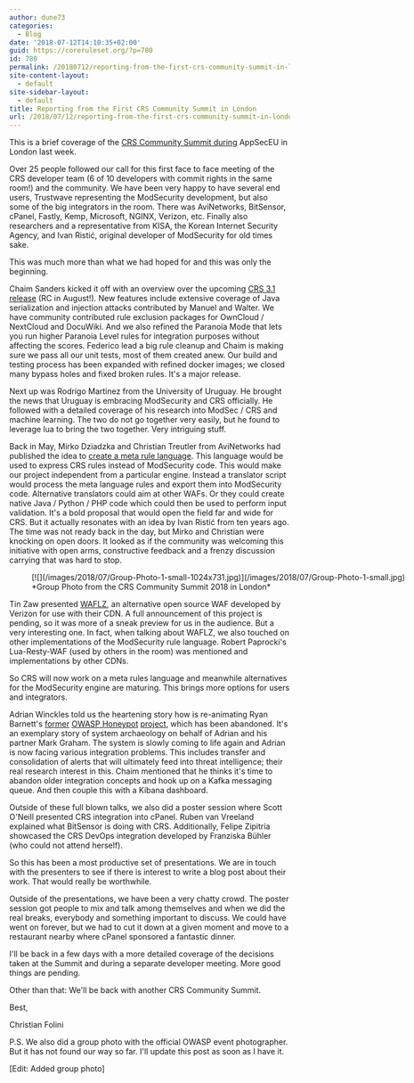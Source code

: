 ```yaml
---
author: dune73
categories:
  - Blog
date: '2018-07-12T14:10:35+02:00'
guid: https://coreruleset.org/?p=780
id: 780
permalink: /20180712/reporting-from-the-first-crs-community-summit-in-london/
site-content-layout:
  - default
site-sidebar-layout:
  - default
title: Reporting from the First CRS Community Summit in London
url: /2018/07/12/reporting-from-the-first-crs-community-summit-in-london/
---
```



This is a brief coverage of the [CRS Community Summit during](https://coreruleset.org/20180626/crs-community-summit-next-week-call-for-posters-and-the-program-is-ready/) AppSecEU in London last week.

Over 25 people followed our call for this first face to face meeting of the CRS developer team (6 of 10 developers with commit rights in the same room!) and the community. We have been very happy to have several end users, Trustwave representing the ModSecurity development, but also some of the big integrators in the room. There was AviNetworks, BitSensor, cPanel, Fastly, Kemp, Microsoft, NGINX, Verizon, etc. Finally also researchers and a representative from KISA, the Korean Internet Security Agency, and Ivan Ristić, original developer of ModSecurity for old times sake.

This was much more than what we had hoped for and this was only the beginning.

Chaim Sanders kicked it off with an overview over the upcoming [CRS 3.1 release](https://github.com/coreruleset/coreruleset/pull/1109) (RC in August!). New features include extensive coverage of Java serialization and injection attacks contributed by Manuel and Walter. We have community contributed rule exclusion packages for OwnCloud / NextCloud and DocuWiki. And we also refined the Paranoia Mode that lets you run higher Paranoia Level rules for integration purposes without affecting the scores. Federico lead a big rule cleanup and Chaim is making sure we pass all our unit tests, most of them created anew. Our build and testing process has been expanded with refined docker images; we closed many bypass holes and fixed broken rules. It's a major release.

Next up was Rodrigo Martinez from the University of Uruguay. He brought the news that Uruguay is embracing ModSecurity and CRS officially. He followed with a detailed coverage of his research into ModSec / CRS and machine learning. The two do not go together very easily, but he found to leverage lua to bring the two together. Very intriguing stuff.

Back in May, Mirko Dziadzka and Christian Treutler from AviNetworks had published the idea to [create a meta rule language](https://github.com/avinetworks/owasp-crs-technical-discussion/raw/master/documentation/OWASP_AppSec_EU_2018-Core_Ruleset.pdf). This language would be used to express CRS rules instead of ModSecurity code. This would make our project independent from a particular engine. Instead a translator script would process the meta language rules and export them into ModSecurity code. Alternative translators could aim at other WAFs. Or they could create native Java / Python / PHP code which could then be used to perform input validation. It's a bold proposal that would open the field far and wide for CRS. But it actually resonates with an idea by Ivan Ristić from ten years ago. The time was not ready back in the day, but Mirko and Christian were knocking on open doors. It looked as if the community was welcoming this initiative with open arms, constructive feedback and a frenzy discussion carrying that was hard to stop.

<figure aria-describedby="caption-attachment-788" class="wp-caption aligncenter" id="attachment_788" style="width: 1024px">[![](/images/2018/07/Group-Photo-1-small-1024x731.jpg)](/images/2018/07/Group-Photo-1-small.jpg)<figcaption class="wp-caption-text" id="caption-attachment-788">*Group Photo from the CRS Community Summit 2018 in London*</figcaption></figure>

Tin Zaw presented [WAFLZ](https://github.com/VerizonDigital/waflz), an alternative open source WAF developed by Verizon for use with their CDN. A full announcement of this project is pending, so it was more of a sneak preview for us in the audience. But a very interesting one. In fact, when talking about WAFLZ, we also touched on other implementations of the ModSecurity rule language. Robert Paprocki's Lua-Resty-WAF (used by others in the room) was mentioned and implementations by other CDNs.

So CRS will now work on a meta rules language and meanwhile alternatives for the ModSecurity engine are maturing. This brings more options for users and integrators.

Adrian Winckles told us the heartening story how is re-animating Ryan Barnett's [former](https://www.owasp.org/index.php/OWASP_WASC_Distributed_Web_Honeypots_Project) [OWASP Honeypot](https://www.owasp.org/index.php/OWASP_Honeypot_Project) [project](https://github.com/OWASP/Honeypot-Project), which has been abandoned. It's an exemplary story of system archaeology on behalf of Adrian and his partner Mark Graham. The system is slowly coming to life again and Adrian is now facing various integration problems. This includes transfer and consolidation of alerts that will ultimately feed into threat intelligence; their real research interest in this. Chaim mentioned that he thinks it's time to abandon older integration concepts and hook up on a Kafka messaging queue. And then couple this with a Kibana dashboard.

Outside of these full blown talks, we also did a poster session where Scott O'Neill presented CRS integration into cPanel. Ruben van Vreeland explained what BitSensor is doing with CRS. Additionally, Felipe Zipitría showcased the CRS DevOps integration developed by Franziska Bühler (who could not attend herself).

So this has been a most productive set of presentations. We are in touch with the presenters to see if there is interest to write a blog post about their work. That would really be worthwhile.

Outside of the presentations, we have been a very chatty crowd. The poster session got people to mix and talk among themselves and when we did the real breaks, everybody and something important to discuss. We could have went on forever, but we had to cut it down at a given moment and move to a restaurant nearby where cPanel sponsored a fantastic dinner.

I'll be back in a few days with a more detailed coverage of the decisions taken at the Summit and during a separate developer meeting. More good things are pending.

Other than that: We'll be back with another CRS Community Summit.

Best,

Christian Folini

P.S. We also did a group photo with the official OWASP event photographer. But it has not found our way so far. I'll update this post as soon as I have it.

\[Edit: Added group photo\]
